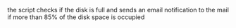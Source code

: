 the script checks if the disk is full and sends an email notification to the mail if more than 85% of the disk space is occupied
